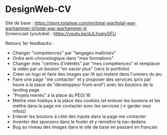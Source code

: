 # DesignWeb-CV

Site de base : https://store.totalwar.com/en/total-war/total-war-warhammer-iii/total-war-warhammer-iii  
Screencast (youtube) : https://youtu.be/dJLhxqiyGFU  


Retours 1er feedbacks :    
- Changer "compétences" par "langages maîtrisés"
- Ordre anti-chronologique dans "mes formations"
- Changer mes "centres d'intérêts" par "mes compétences" et remplacer la vidéo par un bouton "en savoir plus" (vers le portfolio)
- Créer un logo et faire des images par IA qui restent dans l'univers du jeu
- Faire une page "me contacter" et y proposer des services (prix par heure à la place de "développeur front-end") avec les boutons de la landing page
- "Projets menés" à la place du PEGI 16
- Mettre mes hobbys à la place des cookies (et enlever les boutons et les mettre dans la page me contacter avec les services (-> garder mes infos))
- Enlever les boutons à côté des inputs dans la page me contacter
- Inventer des sponsors dans le footer et y remettre la nav dedans
- Bug au niveau des images dans le site de base en passant en français
